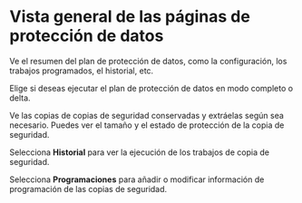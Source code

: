 Vista general de las páginas de protección de datos
===================================================

Ve el resumen del plan de protección de datos, como la configuración, los trabajos programados, el historial, etc.

Elige si deseas ejecutar el plan de protección de datos en modo completo o delta.

Ve las copias de copias de seguridad conservadas y extráelas según sea necesario. Puedes ver el tamaño y el estado de protección de la copia de seguridad.

Selecciona **Historial** para ver la ejecución de los trabajos de copia de seguridad.

Selecciona **Programaciones** para añadir o modificar información de programación de las copias de seguridad.
